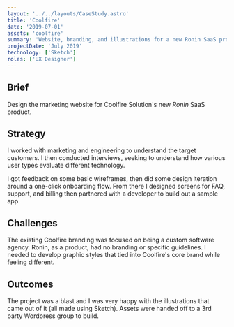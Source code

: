 ```yaml
---
layout: '../../layouts/CaseStudy.astro'
title: 'Coolfire'
date: '2019-07-01'
assets: 'coolfire'
summary: 'Website, branding, and illustrations for a new Ronin SaaS product from Coolfire Solutions.'
projectDate: 'July 2019'
technology: ['Sketch']
roles: ['UX Designer']
---
```


## Brief

Design the marketing website for Coolfire Solution's new _Ronin_ SaaS product.

## Strategy

I worked with marketing and engineering to understand the target customers. I then conducted interviews, seeking to understand how various user types evaluate different technology.

I got feedback on some basic wireframes, then did some design iteration around a one-click onboarding flow. From there I designed screens for FAQ, support, and billing then partnered with a developer to build out a sample app.

## Challenges

The existing Coolfire branding was focused on being a custom software agency. Ronin, as a product, had no branding or specific guidelines. I needed to develop graphic styles that tied into Coolfire's core brand while feeling different.

## Outcomes

The project was a blast and I was very happy with the illustrations that came out of it (all made using Sketch). Assets were handed off to a 3rd party Wordpress group to build.
